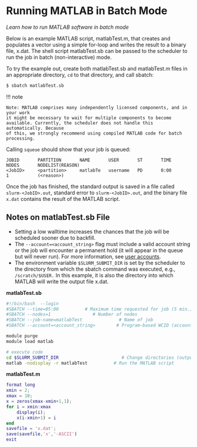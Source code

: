 # Running MATLAB in Batch Mode

*Learn how to run MATLAB software in batch mode*

Below is an example MATLAB script, matlabTest.m, that creates and populates a
vector using a simple for-loop and writes the result to a binary file,
x.dat. The shell script matlabTest.sb can be passed to the scheduler to run the
job in batch (non-interactive) mode.

To try the example out, create both matlabTest.sb and matlabTest.m files in an
appropriate directory, `cd` to that directory, and call sbatch:

```bash
$ sbatch matlabTest.sb
```

!!! note

    Note: MATLAB comprises many independently licensed components, and in your work
    it might be necessary to wait for multiple components to become
    available. Currently, the scheduler does not handle this automatically. Because
    of this, we strongly recommend using compiled MATLAB code for batch processing.

Calling `squeue` should show that your job is queued:

```
JOBID       PARTITION       NAME       USER       ST       TIME       NODES       NODELIST(REASON)
<JobID>     <partition>     matlabTe   username   PD       0:00       1           (<reason>)
```

Once the job has finished, the standard output is saved in a file called
`slurm-<JobID>.out`, standard error to `slurm-<JobID>.out`, and the binary file
`x.dat` contains the result of the MATLAB script.

## Notes on matlabTest.sb File

<!-- TODO: Update User Accounts link in 2nd bullet below -->

- Setting a low walltime increases the chances that the job will be scheduled
  sooner due to backfill.
- The `--account=<account_string>` flag must include a valid account string or
  the job will encounter a permanent hold (it will appear in the queue but will
  never run).  For more information, see [user
  accounts](https://www.nrel.gov/hpc/user-accounts.html).
- The environment variable `$SLURM_SUBMIT_DIR` is set by the scheduler to the
  directory from which the sbatch command was executed, e.g., `/scratch/$USER.`
  In this example, it is also the directory into which MATLAB will write the
  output file x.dat.

**matlabTest.sb**

```bash
#!/bin/bash  --login
#SBATCH --time=05:00          # Maximum time requested for job (5 min.)
#SBATCH --nodes=1                # Number of nodes
#SBATCH --job-name=matlabTest              # Name of job
#SBATCH --account=<account_string>        # Program-based WCID (account string associated with job)

module purge
module load matlab

# execute code
cd $SLURM_SUBMIT_DIR                        # Change directories (output will save here)
matlab -nodisplay -r matlabTest          # Run the MATLAB script
```

**matlabTest.m**

```matlab
format long
xmin = 2;
xmax = 10;
x = zeros(xmax-xmin+1,1);
for i = xmin:xmax
    display(i);
    x(i-xmin+1) = i
end
savefile = 'x.dat';
save(savefile,'x','-ASCII')
exit
```
